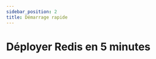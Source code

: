 ```yaml
---
sidebar_position: 2
title: Démarrage rapide
---
```


# Déployer Redis en 5 minutes

<!-- TODO: Contenu à rédiger --> 